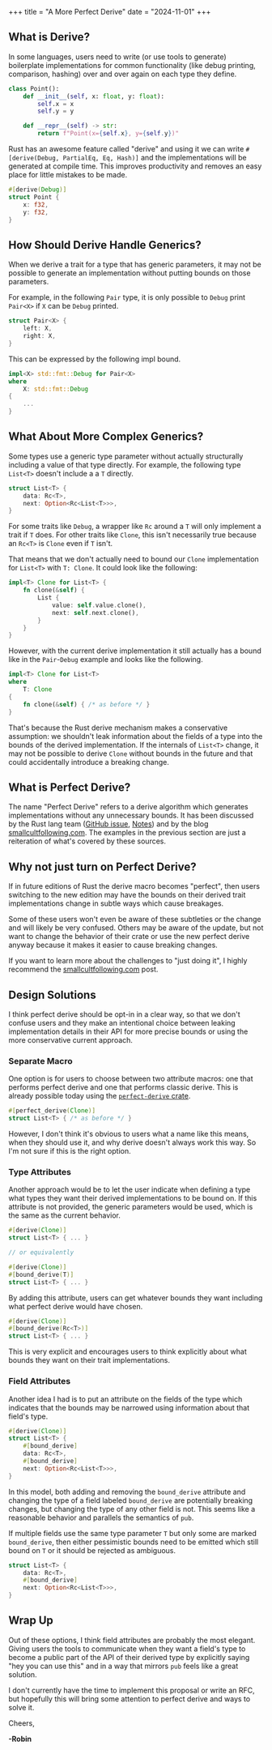 +++
title = "A More Perfect Derive"
date = "2024-11-01"
+++

## What is Derive?

In some languages, users need to write (or use tools to generate) boilerplate implementations for common functionality (like debug printing, comparison, hashing) over and over again  on each type they define.

```py
class Point():
    def __init__(self, x: float, y: float):
        self.x = x
        self.y = y

    def __repr__(self) -> str:
        return f"Point(x={self.x}, y={self.y})"
```

Rust has an awesome feature called "derive" and using it we can write `#[derive(Debug, PartialEq, Eq, Hash)]` and the implementations will be generated at compile time. This improves productivity and removes an easy place for little mistakes to be made.

```rust
#[derive(Debug)]
struct Point {
    x: f32,
    y: f32,
}
```

## How Should Derive Handle Generics?

When we derive a trait for a type that has generic parameters, it may not be possible to generate an implementation without putting bounds on those parameters.

For example, in the following `Pair` type, it is only possible to `Debug` print `Pair<X>` if `X` can be `Debug` printed.

```rust
struct Pair<X> {
    left: X,
    right: X,
}
```

This can be expressed by the following impl bound.

```rust
impl<X> std::fmt::Debug for Pair<X>
where
    X: std::fmt::Debug
{
    ...
}
```

## What About More Complex Generics?

Some types use a generic type parameter without actually structurally including a value of that type directly. For example, the following type `List<T>` doesn't include a a `T` directly.

```rust
struct List<T> {
    data: Rc<T>,
    next: Option<Rc<List<T>>>,
}
```

For some traits like `Debug`, a wrapper like `Rc` around a `T` will only implement a trait if `T` does. For other traits like `Clone`, this isn't necessarily true because an `Rc<T>` is `Clone` even if `T` isn't.

That means that we don't actually need to bound our `Clone` implementation for `List<T>` with `T: Clone`. It could look like the following:

```rust
impl<T> Clone for List<T> {
    fn clone(&self) {
        List {
            value: self.value.clone(),
            next: self.next.clone(),
        }
    }
}
```

However, with the current derive implementation it still actually has a bound like in the `Pair`-`Debug` example and looks like the following.

```rust
impl<T> Clone for List<T>
where
    T: Clone
{
    fn clone(&self) { /* as before */ }
}
```

That's because the Rust derive mechanism makes a conservative assumption: we shouldn't leak information about the fields of a type into the bounds of the derived implementation. If the internals of `List<T>` change, it may not be possible to derive `Clone` without bounds in the future and that could accidentally introduce a breaking change.

## What is Perfect Derive?

The name "Perfect Derive" refers to a derive algorithm which generates implementations without any unnecessary bounds. It has been discussed by the Rust lang team ([GitHub issue](https://github.com/rust-lang/lang-team/issues/152), [Notes](https://hackmd.io/M_Wuev3pSwG_p4RfLGgDYw)) and by the blog [smallcultfollowing.com](https://smallcultfollowing.com/babysteps//blog/2022/04/12/implied-bounds-and-perfect-derive/). The examples in the previous section are just a reiteration of what's covered by these sources.

## Why not just turn on Perfect Derive?

If in future editions of Rust the derive macro becomes "perfect", then users switching to the new edition may have the bounds on their derived trait implementations change in subtle ways which cause breakages.

Some of these users won't even be aware of these subtleties or the change and will likely be very confused. Others may be aware of the update, but not want to change the behavior of their crate or use the new perfect derive anyway because it makes it easier to cause breaking changes.

If you want to learn more about the challenges to "just doing it", I highly recommend the [smallcultfollowing.com](https://smallcultfollowing.com/babysteps//blog/2022/04/12/implied-bounds-and-perfect-derive/) post.

## Design Solutions

I think perfect derive should be opt-in in a clear way, so that we don't confuse users and they make an intentional choice between leaking implementation details in their API for more precise bounds or using the more conservative current approach.

### Separate Macro

One option is for users to choose between two attribute macros: one that performs perfect derive and one that performs classic derive. This is already possible today using the [`perfect-derive` crate](https://crates.io/crates/perfect-derive).

```rust
#[perfect_derive(Clone)]
struct List<T> { /* as before */ }
```

However, I don't think it's obvious to users what a name like this means, when they should use it, and why derive doesn't always work this way. So I'm not sure if this is the right option.

### Type Attributes

Another approach would be to let the user indicate when defining a type what types they want their derived implementations to be bound on. If this attribute is not provided, the generic parameters would be used, which is the same as the current behavior.

```rust
#[derive(Clone)]
struct List<T> { ... }

// or equivalently

#[derive(Clone)]
#[bound_derive(T)]
struct List<T> { ... }
```

By adding this attribute, users can get whatever bounds they want including what perfect derive would have chosen.

```rust
#[derive(Clone)]
#[bound_derive(Rc<T>)]
struct List<T> { ... }
```

This is very explicit and encourages users to think explicitly about what bounds they want on their trait implementations.

### Field Attributes

Another idea I had is to put an attribute on the fields of the type which indicates that the bounds may be narrowed using information about that field's type. 

```rust
#[derive(Clone)]
struct List<T> {
    #[bound_derive]
    data: Rc<T>,
    #[bound_derive]
    next: Option<Rc<List<T>>>,
}
```

In this model, both adding and removing the `bound_derive` attribute and changing the type of a field labeled `bound_derive` are potentially breaking changes, but changing the type of any other field is not. This seems like a reasonable behavior and parallels the semantics of `pub`.

If multiple fields use the same type parameter `T` but only some are marked `bound_derive`, then either pessimistic bounds need to be emitted which still bound on `T` or it should be rejected as ambiguous.

```rust
struct List<T> {
    data: Rc<T>,
    #[bound_derive]
    next: Option<Rc<List<T>>>,
}
```

## Wrap Up

Out of these options, I think field attributes are probably the most elegant. Giving users the tools to communicate when they want a field's type to become a public part of the API of their derived type by explicitly saying "hey you can use this" and in a way that mirrors `pub` feels like a great solution.

I don't currently have the time to implement this proposal or write an RFC, but hopefully this will bring some attention to perfect derive and ways to solve it.

Cheers,

**-Robin**